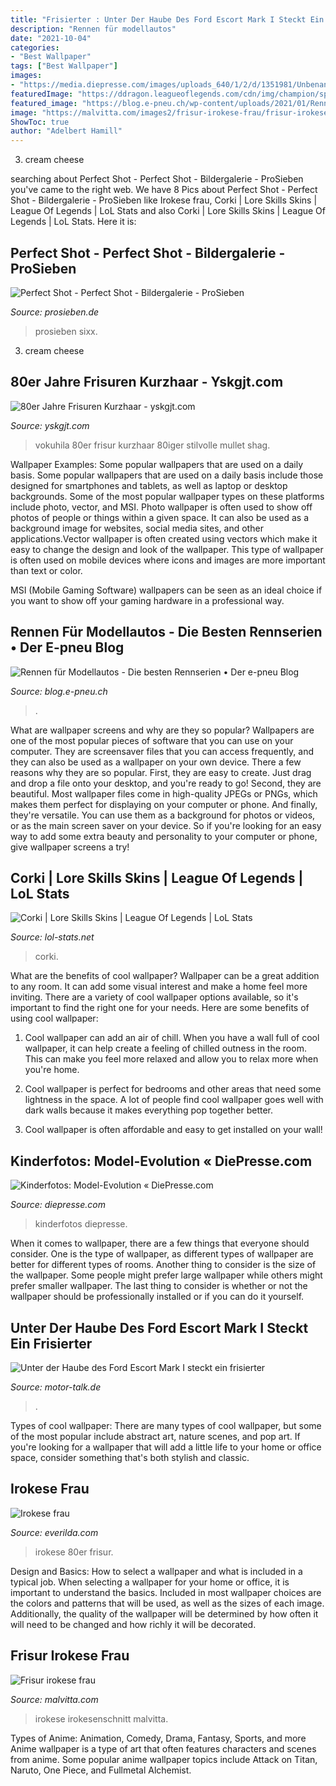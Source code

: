 ```yaml
---
title: "Frisierter : Unter Der Haube Des Ford Escort Mark I Steckt Ein Frisierter"
description: "Rennen für modellautos"
date: "2021-10-04"
categories:
- "Best Wallpaper"
tags: ["Best Wallpaper"]
images:
- "https://media.diepresse.com/images/uploads_640/1/2/d/1351981/Unbenannt-5_1370419921595770.jpg"
featuredImage: "https://ddragon.leagueoflegends.com/cdn/img/champion/splash/Corki_3.jpg"
featured_image: "https://blog.e-pneu.ch/wp-content/uploads/2021/01/Rennen-fuer-Modellautos-Slotracing-400x225.jpg"
image: "https://malvitta.com/images2/frisur-irokese-frau/frisur-irokese-frau-14-9.jpg"
ShowToc: true
author: "Adelbert Hamill"
---
```



3. cream cheese 

	

		
searching about Perfect Shot - Perfect Shot - Bildergalerie - ProSieben you've came to the right web. We have 8 Pics about Perfect Shot - Perfect Shot - Bildergalerie - ProSieben like Irokese frau, Corki | Lore Skills Skins | League Of Legends | LoL Stats and also Corki | Lore Skills Skins | League Of Legends | LoL Stats. Here it is:
		
    
## Perfect Shot - Perfect Shot - Bildergalerie - ProSieben

<img loading=lazy src="https://i3-img.prosieben.de/pis/ezone/4672qgELB38wdEB-ZftIYFPQSp-HxjRVj8ghGONpO6WKv8MsKC5TfcxZ55wS21C4FIndzc8iq1A34vkSkdn6H-zpNzwHwLVDnchxiszmsg/profile:mag-max-1280x722?source" onerror="this.onerror=null;this.src='https://tse4.mm.bing.net/th?id=OIP.azz93Vf1SBsSCimiOl1GQgHaE8&amp;pid=15.1';" alt="Perfect Shot - Perfect Shot - Bildergalerie - ProSieben">

_Source: prosieben.de_

>prosieben sixx. 

	

3. cream cheese 

    
## 80er Jahre Frisuren Kurzhaar - Yskgjt.com

<img loading=lazy src="https://i.pinimg.com/originals/c8/e7/b3/c8e7b347424f738b4d97333de62e9b58.jpg" onerror="this.onerror=null;this.src='https://tse2.mm.bing.net/th?id=OIP.BzTv6xFnLQEydF_klf5txgHaKL&amp;pid=15.1';" alt="80er Jahre Frisuren Kurzhaar - yskgjt.com">

_Source: yskgjt.com_

>vokuhila 80er frisur kurzhaar 80iger stilvolle mullet shag. 

	

Wallpaper Examples: Some popular wallpapers that are used on a daily basis.
Some popular wallpapers that are used on a daily basis include those designed for smartphones and tablets, as well as laptop or desktop backgrounds. Some of the most popular wallpaper types on these platforms include photo, vector, and MSI. 
Photo wallpaper is often used to show off photos of people or things within a given space. It can also be used as a background image for websites, social media sites, and other applications.Vector wallpaper is often created using vectors which make it easy to change the design and look of the wallpaper. This type of wallpaper is often used on mobile devices where icons and images are more important than text or color. 

MSI (Mobile Gaming Software) wallpapers can be seen as an ideal choice if you want to show off your gaming hardware in a professional way.

    
## Rennen Für Modellautos - Die Besten Rennserien • Der E-pneu Blog

<img loading=lazy src="https://blog.e-pneu.ch/wp-content/uploads/2021/01/Rennen-fuer-Modellautos-Slotracing-400x225.jpg" onerror="this.onerror=null;this.src='https://tse1.mm.bing.net/th?id=OIP.K7C0sJc9-sOO6YlGsuJsNQAAAA&amp;pid=15.1';" alt="Rennen für Modellautos - Die besten Rennserien • Der e-pneu Blog">

_Source: blog.e-pneu.ch_

>. 

	

What are wallpaper screens and why are they so popular?
Wallpapers are one of the most popular pieces of software that you can use on your computer. They are screensaver files that you can access frequently, and they can also be used as a wallpaper on your own device. There a few reasons why they are so popular. First, they are easy to create. Just drag and drop a file onto your desktop, and you're ready to go! Second, they are beautiful. Most wallpaper files come in high-quality JPEGs or PNGs, which makes them perfect for displaying on your computer or phone. And finally, they're versatile. You can use them as a background for photos or videos, or as the main screen saver on your device. So if you're looking for an easy way to add some extra beauty and personality to your computer or phone, give wallpaper screens a try!

    
## Corki | Lore Skills Skins | League Of Legends | LoL Stats

<img loading=lazy src="https://ddragon.leagueoflegends.com/cdn/img/champion/splash/Corki_3.jpg" onerror="this.onerror=null;this.src='https://tse4.mm.bing.net/th?id=OIP.qpL4F8XGsFKNL7JOFYPKRQHaEX&amp;pid=15.1';" alt="Corki | Lore Skills Skins | League Of Legends | LoL Stats">

_Source: lol-stats.net_

>corki. 

	

What are the benefits of cool wallpaper?
Wallpaper can be a great addition to any room. It can add some visual interest and make a home feel more inviting. There are a variety of cool wallpaper options available, so it's important to find the right one for your needs. Here are some benefits of using cool wallpaper: 
1. Cool wallpaper can add an air of chill. When you have a wall full of cool wallpaper, it can help create a feeling of chilled outness in the room. This can make you feel more relaxed and allow you to relax more when you're home. 

2. Cool wallpaper is perfect for bedrooms and other areas that need some lightness in the space. A lot of people find cool wallpaper goes well with dark walls because it makes everything pop together better. 

3. Cool wallpaper is often affordable and easy to get installed on your wall!

    
## Kinderfotos: Model-Evolution « DiePresse.com

<img loading=lazy src="https://media.diepresse.com/images/uploads_640/1/2/d/1351981/Unbenannt-5_1370419921595770.jpg" onerror="this.onerror=null;this.src='https://tse1.mm.bing.net/th?id=OIP.CY7rJsfTLJcezOfYiqVl0AHaHp&amp;pid=15.1';" alt="Kinderfotos: Model-Evolution « DiePresse.com">

_Source: diepresse.com_

>kinderfotos diepresse. 

	

When it comes to wallpaper, there are a few things that everyone should consider. One is the type of wallpaper, as different types of wallpaper are better for different types of rooms. Another thing to consider is the size of the wallpaper. Some people might prefer large wallpaper while others might prefer smaller wallpaper. The last thing to consider is whether or not the wallpaper should be professionally installed or if you can do it yourself.

    
## Unter Der Haube Des Ford Escort Mark I Steckt Ein Frisierter

<img loading=lazy src="https://i.ebayimg.com/00/s/ODUzWDEyODA=/z/TG4AAOSwasZcpFkY/$_107.JPG" onerror="this.onerror=null;this.src='https://tse4.mm.bing.net/th?id=OIP.fM-bIt27QXX49x2Q-irelAHaE7&amp;pid=15.1';" alt="Unter der Haube des Ford Escort Mark I steckt ein frisierter">

_Source: motor-talk.de_

>. 

	

Types of cool wallpaper:
There are many types of cool wallpaper, but some of the most popular include abstract art, nature scenes, and pop art. If you're looking for a wallpaper that will add a little life to your home or office space, consider something that's both stylish and classic.

    
## Irokese Frau

<img loading=lazy src="https://everilda.com/images5/1118/irokese-frau/irokese-frau-07_16.jpg" onerror="this.onerror=null;this.src='https://tse3.mm.bing.net/th?id=OIP.yh40oqK1gDEtRNPBllVPjQAAAA&amp;pid=15.1';" alt="Irokese frau">

_Source: everilda.com_

>irokese 80er frisur. 

	

Design and Basics: How to select a wallpaper and what is included in a typical job.
When selecting a wallpaper for your home or office, it is important to understand the basics. Included in most wallpaper choices are the colors and patterns that will be used, as well as the sizes of each image. Additionally, the quality of the wallpaper will be determined by how often it will need to be changed and how richly it will be decorated.

    
## Frisur Irokese Frau

<img loading=lazy src="https://malvitta.com/images2/frisur-irokese-frau/frisur-irokese-frau-14-9.jpg" onerror="this.onerror=null;this.src='https://tse1.mm.bing.net/th?id=OIP.v8zd5LMTMawuvjL_L_Mv1QHaJo&amp;pid=15.1';" alt="Frisur irokese frau">

_Source: malvitta.com_

>irokese irokesenschnitt malvitta. 

	

Types of Anime: Animation, Comedy, Drama, Fantasy, Sports, and more
Anime wallpaper is a type of art that often features characters and scenes from anime. Some popular anime wallpaper topics include Attack on Titan, Naruto, One Piece, and Fullmetal Alchemist.

